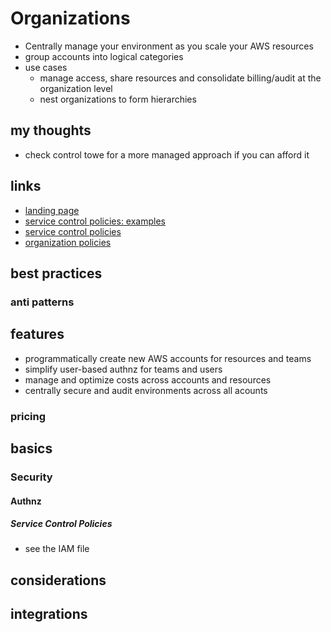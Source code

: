 # Organizations

- Centrally manage your environment as you scale your AWS resources
- group accounts into logical categories
- use cases
  - manage access, share resources and consolidate billing/audit at the organization level
  - nest organizations to form hierarchies

## my thoughts

- check control towe for a more managed approach if you can afford it

## links

- [landing page](https://aws.amazon.com/organizations/?did=ap_card&trk=ap_card)
- [service control policies: examples](https://docs.aws.amazon.com/organizations/latest/userguide/orgs_manage_policies_example-scps.html)
- [service control policies](https://docs.aws.amazon.com/organizations/latest/userguide/orgs_manage_policies_scps.html)
- [organization policies](https://docs.aws.amazon.com/organizations/latest/userguide/orgs_manage_policies.html)

## best practices

### anti patterns

## features

- programmatically create new AWS accounts for resources and teams
- simplify user-based authnz for teams and users
- manage and optimize costs across accounts and resources
- centrally secure and audit environments across all acounts

### pricing

## basics

### Security

#### Authnz

##### Service Control Policies

- see the IAM file

## considerations

## integrations
